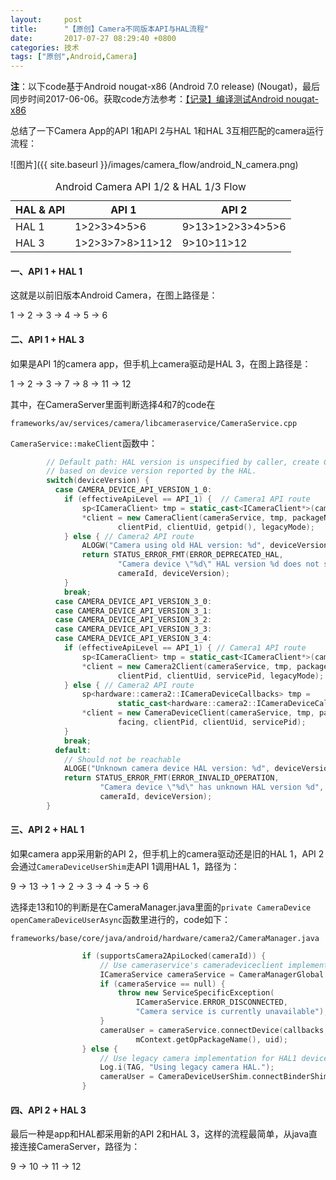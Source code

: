```yaml
---
layout:     post
title:      "【原创】Camera不同版本API与HAL流程"
date:       2017-07-27 08:29:40 +0800
categories: 技术
tags: ["原创",Android,Camera]
---
```

**注**：以下code基于Android nougat-x86 (Android 7.0 release) (Nougat)，最后同步时间2017-06-06。获取code方法参考：<a href="{{ site.baseurl }}{% post_url tech/2017-06-05-Android_N_build_java_out_of_memory %}">【记录】编译测试Android nougat-x86</a>

总结了一下Camera App的API 1和API 2与HAL 1和HAL 3互相匹配的camera运行流程：

![图片]({{ site.baseurl }}/images/camera_flow/android_N_camera.png)<br>

<table class="table">
  <caption>Android Camera API 1/2 & HAL 1/3 Flow</caption>
  <thead>
    <tr>
      <th>HAL & API</th>
      <th>API 1</th>
      <th>API 2</th>
    </tr>
  </thead>
  <tbody>
    <tr>
      <td>HAL 1</td>
      <td>1>2>3>4>5>6</td>
      <td>9>13>1>2>3>4>5>6</td>
    </tr>
    <tr>
      <td>HAL 3</td>
      <td>1>2>3>7>8>11>12</td>
      <td>9>10>11>12</td>
    </tr>
  </tbody>
</table>

#### 一、API 1 + HAL 1
这就是以前旧版本Android Camera，在图上路径是：

1 -> 2 -> 3 -> 4 -> 5 -> 6

#### 二、API 1 + HAL 3
如果是API 1的camera app，但手机上camera驱动是HAL 3，在图上路径是：

1 -> 2 -> 3 -> 7 -> 8 -> 11 -> 12

其中，在CameraServer里面判断选择4和7的code在

`frameworks/av/services/camera/libcameraservice/CameraService.cpp`

`CameraService::makeClient`函数中：
```cpp
        // Default path: HAL version is unspecified by caller, create CameraClient
        // based on device version reported by the HAL.
        switch(deviceVersion) {
          case CAMERA_DEVICE_API_VERSION_1_0:
            if (effectiveApiLevel == API_1) {  // Camera1 API route
                sp<ICameraClient> tmp = static_cast<ICameraClient*>(cameraCb.get());
                *client = new CameraClient(cameraService, tmp, packageName, cameraId, facing,
                        clientPid, clientUid, getpid(), legacyMode);
            } else { // Camera2 API route
                ALOGW("Camera using old HAL version: %d", deviceVersion);
                return STATUS_ERROR_FMT(ERROR_DEPRECATED_HAL,
                        "Camera device \"%d\" HAL version %d does not support camera2 API",
                        cameraId, deviceVersion);
            }
            break;
          case CAMERA_DEVICE_API_VERSION_3_0:
          case CAMERA_DEVICE_API_VERSION_3_1:
          case CAMERA_DEVICE_API_VERSION_3_2:
          case CAMERA_DEVICE_API_VERSION_3_3:
          case CAMERA_DEVICE_API_VERSION_3_4:
            if (effectiveApiLevel == API_1) { // Camera1 API route
                sp<ICameraClient> tmp = static_cast<ICameraClient*>(cameraCb.get());
                *client = new Camera2Client(cameraService, tmp, packageName, cameraId, facing,
                        clientPid, clientUid, servicePid, legacyMode);
            } else { // Camera2 API route
                sp<hardware::camera2::ICameraDeviceCallbacks> tmp =
                        static_cast<hardware::camera2::ICameraDeviceCallbacks*>(cameraCb.get());
                *client = new CameraDeviceClient(cameraService, tmp, packageName, cameraId,
                        facing, clientPid, clientUid, servicePid);
            }
            break;
          default:
            // Should not be reachable
            ALOGE("Unknown camera device HAL version: %d", deviceVersion);
            return STATUS_ERROR_FMT(ERROR_INVALID_OPERATION,
                    "Camera device \"%d\" has unknown HAL version %d",
                    cameraId, deviceVersion);
        }

```

#### 三、API 2 + HAL 1
如果camera app采用新的API 2，但手机上的camera驱动还是旧的HAL 1，API 2会通过`CameraDeviceUserShim`走API 1调用HAL 1，路径为：

9 -> 13 -> 1 -> 2 -> 3 -> 4 -> 5 -> 6

选择走13和10的判断是在CameraManager.java里面的`private CameraDevice openCameraDeviceUserAsync`函数里进行的，code如下：

`frameworks/base/core/java/android/hardware/camera2/CameraManager.java`

```cpp
                if (supportsCamera2ApiLocked(cameraId)) {
                    // Use cameraservice's cameradeviceclient implementation for HAL3.2+ devices
                    ICameraService cameraService = CameraManagerGlobal.get().getCameraService();
                    if (cameraService == null) {
                        throw new ServiceSpecificException(
                            ICameraService.ERROR_DISCONNECTED,
                            "Camera service is currently unavailable");
                    }
                    cameraUser = cameraService.connectDevice(callbacks, id,
                            mContext.getOpPackageName(), uid);
                } else {
                    // Use legacy camera implementation for HAL1 devices
                    Log.i(TAG, "Using legacy camera HAL.");
                    cameraUser = CameraDeviceUserShim.connectBinderShim(callbacks, id);
                }
```

#### 四、API 2 + HAL 3
最后一种是app和HAL都采用新的API 2和HAL 3，这样的流程最简单，从java直接连接CameraServer，路径为：

9 -> 10 -> 11 -> 12

